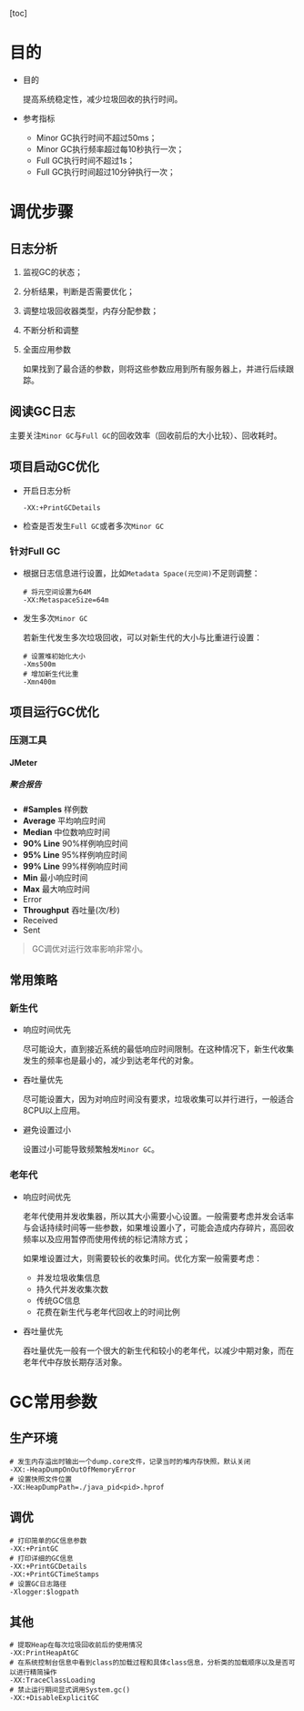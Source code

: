 [toc]

# 目的

- 目的

  提高系统稳定性，减少垃圾回收的执行时间。

- 参考指标

  - Minor GC执行时间不超过50ms；
  - Minor GC执行频率超过每10秒执行一次；
  - Full GC执行时间不超过1s；
  - Full GC执行时间超过10分钟执行一次；

# 调优步骤

## 日志分析

1. 监视GC的状态；

2. 分析结果，判断是否需要优化；

3. 调整垃圾回收器类型，内存分配参数；

4. 不断分析和调整

5. 全面应用参数

   如果找到了最合适的参数，则将这些参数应用到所有服务器上，并进行后续跟踪。

## 阅读GC日志

主要关注`Minor GC`与`Full GC`的回收效率（回收前后的大小比较）、回收耗时。

## 项目启动GC优化

- 开启日志分析

  ``` shell
  -XX:+PrintGCDetails
  ```

- 检查是否发生`Full GC`或者多次`Minor GC`

### 针对Full GC

- 根据日志信息进行设置，比如`Metadata Space(元空间)`不足则调整：

  ``` shell
  # 将元空间设置为64M
  -XX:MetaspaceSize=64m
  ```

- 发生多次`Minor GC`

  若新生代发生多次垃圾回收，可以对新生代的大小与比重进行设置：

  ``` shell
  # 设置堆初始化大小
  -Xms500m
  # 增加新生代比重
  -Xmn400m
  ```

## 项目运行GC优化

### 压测工具

#### JMeter

##### 聚合报告

- **#Samples**	样例数
- **Average**	平均响应时间
- **Median**	中位数响应时间
- **90% Line**	90%样例响应时间
- **95% Line**	95%样例响应时间
- **99% Line**	99%样例响应时间
- **Min**	最小响应时间
- **Max**	最大响应时间
- Error	
- **Throughput**	吞吐量(次/秒)
- Received
- Sent

> GC调优对运行效率影响非常小。

## 常用策略

### 新生代

- 响应时间优先

  尽可能设大，直到接近系统的最低响应时间限制。在这种情况下，新生代收集发生的频率也是最小的，减少到达老年代的对象。

- 吞吐量优先

  尽可能设置大，因为对响应时间没有要求，垃圾收集可以并行进行，一般适合8CPU以上应用。

- 避免设置过小

  设置过小可能导致频繁触发`Minor GC`。

### 老年代

- 响应时间优先

  老年代使用并发收集器，所以其大小需要小心设置。一般需要考虑并发会话率与会话持续时间等一些参数，如果堆设置小了，可能会造成内存碎片，高回收频率以及应用暂停而使用传统的标记清除方式；

  如果堆设置过大，则需要较长的收集时间。优化方案一般需要考虑：

  - 并发垃圾收集信息
  - 持久代并发收集次数
  - 传统GC信息
  - 花费在新生代与老年代回收上的时间比例

- 吞吐量优先

  吞吐量优先一般有一个很大的新生代和较小的老年代，以减少中期对象，而在老年代中存放长期存活对象。



# GC常用参数

## 生产环境

``` shell
# 发生内存溢出时输出一个dump.core文件，记录当时的堆内存快照，默认关闭
-XX:-HeapDumpOnOutOfMemoryError
# 设置快照文件位置
-XX:HeapDumpPath=./java_pid<pid>.hprof
```

## 调优

``` shell
# 打印简单的GC信息参数
-XX:+PrintGC
# 打印详细的GC信息
-XX:+PrintGCDetails
-XX:+PrintGCTimeStamps
# 设置GC日志路径
-Xlogger:$logpath
```

## 其他

``` shell
# 提取Heap在每次垃圾回收前后的使用情况
-XX:PrintHeapAtGC
# 在系统控制台信息中看到class的加载过程和具体class信息，分析类的加载顺序以及是否可以进行精简操作
-XX:TraceClassLoading
# 禁止运行期间显式调用System.gc()
-XX:+DisableExplicitGC
```

